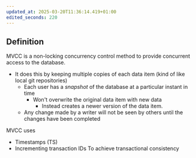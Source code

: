 ```yaml
---
updated_at: 2025-03-20T11:36:14.419+01:00
edited_seconds: 220
---
```

## Definition
MVCC is a non-locking concurrency control method to provide concurrent access to the database.

- It does this by keeping multiple copies of each data item (kind of like local git repositories)
	- Each user has a *snapshot* of the database at a particular instant in time
		- Won't overwrite the original data item with new data
			- Instead creates a newer version of the data item.
	- Any change made by a writer will not be seen by others until the changes have been completed

MVCC uses
- Timestamps (TS)
- Incrementing transaction IDs
To achieve transactional consistency
